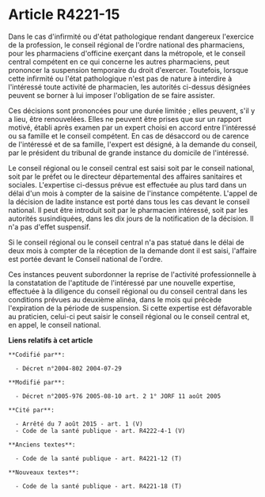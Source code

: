 # Article R4221-15

Dans le cas d'infirmité ou d'état pathologique rendant dangereux l'exercice de la profession, le conseil régional de l'ordre
national des pharmaciens, pour les pharmaciens d'officine exerçant dans la métropole, et le conseil central compétent en ce
qui concerne les autres pharmaciens, peut prononcer la suspension temporaire du droit d'exercer. Toutefois, lorsque cette
infirmité ou l'état pathologique n'est pas de nature à interdire à l'intéressé toute activité de pharmacien, les autorités
ci-dessus désignées peuvent se borner à lui imposer l'obligation de se faire assister.

Ces décisions sont prononcées pour une durée limitée ; elles peuvent, s'il y a lieu, être renouvelées. Elles ne peuvent être
prises que sur un rapport motivé, établi après examen par un expert choisi en accord entre l'intéressé ou sa famille et le
conseil compétent. En cas de désaccord ou de carence de l'intéressé et de sa famille, l'expert est désigné, à la demande du
conseil, par le président du tribunal de grande instance du domicile de l'intéressé.

Le conseil régional ou le conseil central est saisi soit par le conseil national, soit par le préfet ou le directeur
départemental des affaires sanitaires et sociales. L'expertise ci-dessus prévue est effectuée au plus tard dans un délai d'un
mois à compter de la saisine de l'instance compétente. L'appel de la décision de ladite instance est porté dans tous les cas
devant le conseil national. Il peut être introduit soit par le pharmacien intéressé, soit par les autorités susindiquées,
dans les dix jours de la notification de la décision. Il n'a pas d'effet suspensif.

Si le conseil régional ou le conseil central n'a pas statué dans le délai de deux mois à compter de la réception de la
demande dont il est saisi, l'affaire est portée devant le Conseil national de l'ordre.

Ces instances peuvent subordonner la reprise de l'activité professionnelle à la constatation de l'aptitude de l'intéressé par
une nouvelle expertise, effectuée à la diligence du conseil régional ou du conseil central dans les conditions prévues au
deuxième alinéa, dans le mois qui précède l'expiration de la période de suspension. Si cette expertise est défavorable au
praticien, celui-ci peut saisir le conseil régional ou le conseil central et, en appel, le conseil national.

**Liens relatifs à cet article**

	**Codifié par**:

	  - Décret n°2004-802 2004-07-29

	**Modifié par**:

	  - Décret n°2005-976 2005-08-10 art. 2 1° JORF 11 août 2005

	**Cité par**:

	  - Arrêté du 7 août 2015 - art. 1 (V)
	  - Code de la santé publique - art. R4222-4-1 (V)

	**Anciens textes**:

	  - Code de la santé publique - art. R4221-12 (T)

	**Nouveaux textes**:

	  - Code de la santé publique - art. R4221-18 (T)
